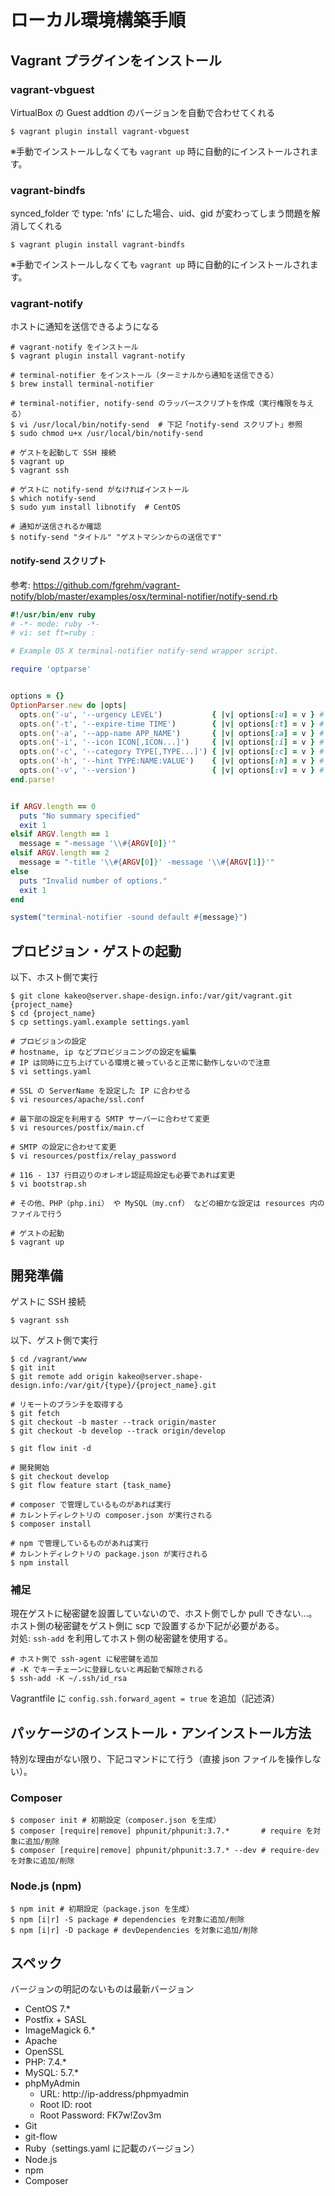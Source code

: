 # ローカル環境構築手順

## Vagrant プラグインをインストール

### vagrant-vbguest
VirtualBox の Guest addtion のバージョンを自動で合わせてくれる  
```shell
$ vagrant plugin install vagrant-vbguest
```
※手動でインストールしなくても ```vagrant up``` 時に自動的にインストールされます。


### vagrant-bindfs
synced_folder で type: 'nfs' にした場合、uid、gid が変わってしまう問題を解消してくれる  
```shell
$ vagrant plugin install vagrant-bindfs
```
※手動でインストールしなくても ```vagrant up``` 時に自動的にインストールされます。

### vagrant-notify
ホストに通知を送信できるようになる
```shell
# vagrant-notify をインストール
$ vagrant plugin install vagrant-notify

# terminal-notifier をインストール（ターミナルから通知を送信できる）
$ brew install terminal-notifier

# terminal-notifier, notify-send のラッパースクリプトを作成（実行権限を与える）
$ vi /usr/local/bin/notify-send  # 下記「notify-send スクリプト」参照
$ sudo chmod u+x /usr/local/bin/notify-send

# ゲストを起動して SSH 接続
$ vagrant up
$ vagrant ssh

# ゲストに notify-send がなければインストール
$ which notify-send
$ sudo yum install libnotify  # CentOS

# 通知が送信されるか確認
$ notify-send "タイトル" "ゲストマシンからの送信です"
```
#### notify-send スクリプト
参考: <https://github.com/fgrehm/vagrant-notify/blob/master/examples/osx/terminal-notifier/notify-send.rb>
```ruby
#!/usr/bin/env ruby
# -*- mode: ruby -*-
# vi: set ft=ruby :

# Example OS X terminal-notifier notify-send wrapper script.

require 'optparse'


options = {}
OptionParser.new do |opts|
  opts.on('-u', '--urgency LEVEL')           { |v| options[:u] = v } # Option gets removed
  opts.on('-t', '--expire-time TIME')        { |v| options[:t] = v } # Option gets removed
  opts.on('-a', '--app-name APP_NAME')       { |v| options[:a] = v } # TO DO: Set to -title
  opts.on('-i', '--icon ICON[,ICON...]')     { |v| options[:i] = v } # Option gets removed
  opts.on('-c', '--category TYPE[,TYPE...]') { |v| options[:c] = v } # Option gets removed
  opts.on('-h', '--hint TYPE:NAME:VALUE')    { |v| options[:h] = v } # Option gets removed
  opts.on('-v', '--version')                 { |v| options[:v] = v } # Option gets removed
end.parse!


if ARGV.length == 0
  puts "No summary specified"
  exit 1
elsif ARGV.length == 1
  message = "-message '\\#{ARGV[0]}'"
elsif ARGV.length == 2
  message = "-title '\\#{ARGV[0]}' -message '\\#{ARGV[1]}'"
else
  puts "Invalid number of options."
  exit 1
end

system("terminal-notifier -sound default #{message}")
```

## プロビジョン・ゲストの起動
以下、ホスト側で実行
```shell
$ git clone kakeo@server.shape-design.info:/var/git/vagrant.git {project_name}
$ cd {project_name}
$ cp settings.yaml.example settings.yaml

# プロビジョンの設定
# hostname, ip などプロビジョニングの設定を編集
# IP は同時に立ち上げている環境と被っていると正常に動作しないので注意
$ vi settings.yaml

# SSL の ServerName を設定した IP に合わせる
$ vi resources/apache/ssl.conf

# 最下部の設定を利用する SMTP サーバーに合わせて変更
$ vi resources/postfix/main.cf

# SMTP の設定に合わせて変更
$ vi resources/postfix/relay_password

# 116 - 137 行目辺りのオレオレ認証局設定も必要であれば変更
$ vi bootstrap.sh

# その他、PHP（php.ini） や MySQL（my.cnf） などの細かな設定は resources 内のファイルで行う

# ゲストの起動
$ vagrant up
```

## 開発準備
ゲストに SSH 接続
```shell
$ vagrant ssh
```

以下、ゲスト側で実行
```shell
$ cd /vagrant/www
$ git init
$ git remote add origin kakeo@server.shape-design.info:/var/git/{type}/{project_name}.git

# リモートのブランチを取得する
$ git fetch
$ git checkout -b master --track origin/master
$ git checkout -b develop --track origin/develop

$ git flow init -d

# 開発開始
$ git checkout develop
$ git flow feature start {task_name}

# composer で管理しているものがあれば実行
# カレントディレクトリの composer.json が実行される
$ composer install

# npm で管理しているものがあれば実行
# カレントディレクトリの package.json が実行される
$ npm install
```

### 補足
現在ゲストに秘密鍵を設置していないので、ホスト側でしか pull できない…。  
ホスト側の秘密鍵をゲスト側に scp で設置するか下記が必要がある。  
対処: ```ssh-add``` を利用してホスト側の秘密鍵を使用する。
```shell
# ホスト側で ssh-agent に秘密鍵を追加
# -K でキーチェーンに登録しないと再起動で解除される
$ ssh-add -K ~/.ssh/id_rsa
```
Vagrantfile に ```config.ssh.forward_agent = true``` を追加（記述済）

## パッケージのインストール・アンインストール方法
特別な理由がない限り、下記コマンドにて行う（直接 json ファイルを操作しない）。
### Composer
```shell
$ composer init # 初期設定（composer.json を生成）
$ composer [require|remove] phpunit/phpunit:3.7.*       # require を対象に追加/削除
$ composer [require|remove] phpunit/phpunit:3.7.* --dev # require-dev を対象に追加/削除
```

### Node.js (npm)
```shell
$ npm init # 初期設定（package.json を生成）
$ npm [i|r] -S package # dependencies を対象に追加/削除
$ npm [i|r] -D package # devDependencies を対象に追加/削除
```

## スペック
バージョンの明記のないものは最新バージョン

* CentOS 7.*
* Postfix + SASL
* ImageMagick 6.*
* Apache
* OpenSSL
* PHP: 7.4.*
* MySQL: 5.7.*
* phpMyAdmin
    * URL: http://ip-address/phpmyadmin
    * Root ID: root
    * Root Password: FK7w!Zov3m
* Git
* git-flow
* Ruby（settings.yaml に記載のバージョン）
* Node.js
* npm
* Composer
